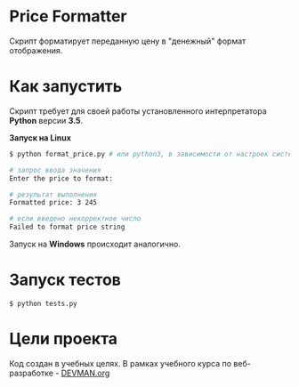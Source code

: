 # Price Formatter

Скрипт форматирует переданную цену в "денежный" формат отображения.

# Как запустить

Скрипт требует для своей работы установленного интерпретатора **Python** версии **3.5**.

**Запуск на Linux**

```bash
$ python format_price.py # или python3, в зависимости от настроек системы

# запрос ввода значения
Enter the price to format:

# результат выполнения
Formatted price: 3 245

# если введено некорректное число
Failed to format price string

```

Запуск на **Windows** происходит аналогично.

# Запуск тестов

```
$ python tests.py
```

# Цели проекта

Код создан в учебных целях. В рамках учебного курса по веб-разработке - [DEVMAN.org](https://devman.org)
